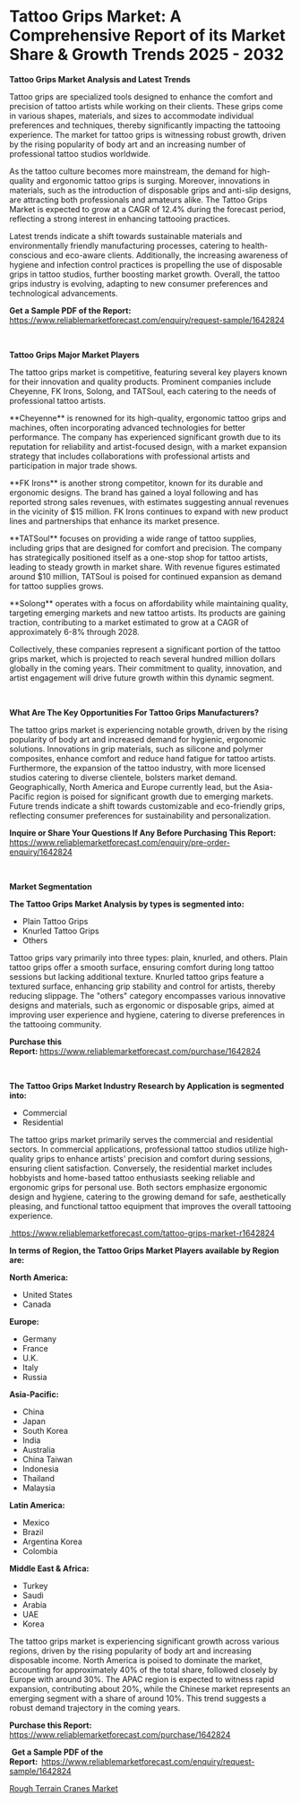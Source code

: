 <p><h1>Tattoo Grips Market: A Comprehensive Report of its Market Share & Growth Trends 2025 - 2032</h1></p><p><strong>Tattoo Grips Market Analysis and Latest Trends</strong></p>
<p><p>Tattoo grips are specialized tools designed to enhance the comfort and precision of tattoo artists while working on their clients. These grips come in various shapes, materials, and sizes to accommodate individual preferences and techniques, thereby significantly impacting the tattooing experience. The market for tattoo grips is witnessing robust growth, driven by the rising popularity of body art and an increasing number of professional tattoo studios worldwide.</p><p>As the tattoo culture becomes more mainstream, the demand for high-quality and ergonomic tattoo grips is surging. Moreover, innovations in materials, such as the introduction of disposable grips and anti-slip designs, are attracting both professionals and amateurs alike. The Tattoo Grips Market is expected to grow at a CAGR of 12.4% during the forecast period, reflecting a strong interest in enhancing tattooing practices.</p><p>Latest trends indicate a shift towards sustainable materials and environmentally friendly manufacturing processes, catering to health-conscious and eco-aware clients. Additionally, the increasing awareness of hygiene and infection control practices is propelling the use of disposable grips in tattoo studios, further boosting market growth. Overall, the tattoo grips industry is evolving, adapting to new consumer preferences and technological advancements.</p></p>
<p><strong>Get a Sample PDF of the Report:&nbsp;</strong> <a href="https://www.reliablemarketforecast.com/enquiry/request-sample/1642824?utm_campaign=2274&utm_medium=2&utm_source=Github&utm_content=ia&utm_term=19022025&utm_id=tattoo-grips">https://www.reliablemarketforecast.com/enquiry/request-sample/1642824</a></p>
<p>&nbsp;</p>
<p><strong>Tattoo Grips Major Market Players</strong></p>
<p><p>The tattoo grips market is competitive, featuring several key players known for their innovation and quality products. Prominent companies include Cheyenne, FK Irons, Solong, and TATSoul, each catering to the needs of professional tattoo artists.</p><p>**Cheyenne** is renowned for its high-quality, ergonomic tattoo grips and machines, often incorporating advanced technologies for better performance. The company has experienced significant growth due to its reputation for reliability and artist-focused design, with a market expansion strategy that includes collaborations with professional artists and participation in major trade shows.</p><p>**FK Irons** is another strong competitor, known for its durable and ergonomic designs. The brand has gained a loyal following and has reported strong sales revenues, with estimates suggesting annual revenues in the vicinity of $15 million. FK Irons continues to expand with new product lines and partnerships that enhance its market presence.</p><p>**TATSoul** focuses on providing a wide range of tattoo supplies, including grips that are designed for comfort and precision. The company has strategically positioned itself as a one-stop shop for tattoo artists, leading to steady growth in market share. With revenue figures estimated around $10 million, TATSoul is poised for continued expansion as demand for tattoo supplies grows.</p><p>**Solong** operates with a focus on affordability while maintaining quality, targeting emerging markets and new tattoo artists. Its products are gaining traction, contributing to a market estimated to grow at a CAGR of approximately 6-8% through 2028.</p><p>Collectively, these companies represent a significant portion of the tattoo grips market, which is projected to reach several hundred million dollars globally in the coming years. Their commitment to quality, innovation, and artist engagement will drive future growth within this dynamic segment.</p></p>
<p>&nbsp;</p>
<p><strong>What Are The Key Opportunities For Tattoo Grips Manufacturers?</strong></p>
<p><p>The tattoo grips market is experiencing notable growth, driven by the rising popularity of body art and increased demand for hygienic, ergonomic solutions. Innovations in grip materials, such as silicone and polymer composites, enhance comfort and reduce hand fatigue for tattoo artists. Furthermore, the expansion of the tattoo industry, with more licensed studios catering to diverse clientele, bolsters market demand. Geographically, North America and Europe currently lead, but the Asia-Pacific region is poised for significant growth due to emerging markets. Future trends indicate a shift towards customizable and eco-friendly grips, reflecting consumer preferences for sustainability and personalization.</p></p>
<p><strong>Inquire or Share Your Questions If Any Before Purchasing This Report:</strong> <a href="https://www.reliablemarketforecast.com/enquiry/pre-order-enquiry/1642824?utm_campaign=2274&utm_medium=2&utm_source=Github&utm_content=ia&utm_term=19022025&utm_id=tattoo-grips">https://www.reliablemarketforecast.com/enquiry/pre-order-enquiry/1642824</a></p>
<p>&nbsp;</p>
<p><strong>Market Segmentation</strong></p>
<p><strong>The Tattoo Grips Market Analysis by types is segmented into:</strong></p>
<p><ul><li>Plain Tattoo Grips</li><li>Knurled Tattoo Grips</li><li>Others</li></ul></p>
<p><p>Tattoo grips vary primarily into three types: plain, knurled, and others. Plain tattoo grips offer a smooth surface, ensuring comfort during long tattoo sessions but lacking additional texture. Knurled tattoo grips feature a textured surface, enhancing grip stability and control for artists, thereby reducing slippage. The "others" category encompasses various innovative designs and materials, such as ergonomic or disposable grips, aimed at improving user experience and hygiene, catering to diverse preferences in the tattooing community.</p></p>
<p><strong>Purchase this Report:&nbsp;</strong><a href="https://www.reliablemarketforecast.com/purchase/1642824?utm_campaign=2274&utm_medium=2&utm_source=Github&utm_content=ia&utm_term=19022025&utm_id=tattoo-grips">https://www.reliablemarketforecast.com/purchase/1642824</a></p>
<p>&nbsp;</p>
<p><strong>The Tattoo Grips Market Industry Research by Application is segmented into:</strong></p>
<p><ul><li>Commercial</li><li>Residential</li></ul></p>
<p><p>The tattoo grips market primarily serves the commercial and residential sectors. In commercial applications, professional tattoo studios utilize high-quality grips to enhance artists' precision and comfort during sessions, ensuring client satisfaction. Conversely, the residential market includes hobbyists and home-based tattoo enthusiasts seeking reliable and ergonomic grips for personal use. Both sectors emphasize ergonomic design and hygiene, catering to the growing demand for safe, aesthetically pleasing, and functional tattoo equipment that improves the overall tattooing experience.</p></p>
<p><a href="https://www.reliablemarketforecast.com/tattoo-grips-market-r1642824?utm_campaign=2274&utm_medium=2&utm_source=Github&utm_content=ia&utm_term=19022025&utm_id=tattoo-grips">&nbsp;https://www.reliablemarketforecast.com/tattoo-grips-market-r1642824</a></p>
<p><strong>In terms of Region, the Tattoo Grips Market Players available by Region are:</strong></p>
<p>
    <p> <strong> North America: </strong>
        <ul>
            <li>United States</li>
            <li>Canada</li>
        </ul>
        </p> 
    <p> <strong> Europe: </strong>
        <ul>
            <li>Germany</li>
            <li>France</li>
            <li>U.K.</li>
            <li>Italy</li>
            <li>Russia</li>
        </ul>
        </p> 
    <p> <strong> Asia-Pacific: </strong>
        <ul>
            <li>China</li>
            <li>Japan</li>
            <li>South Korea</li>
            <li>India</li>
            <li>Australia</li>
            <li>China Taiwan</li>
            <li>Indonesia</li>
            <li>Thailand</li>
            <li>Malaysia</li>
        </ul>
        </p> 
    <p> <strong> Latin America: </strong>
        <ul>
            <li>Mexico</li>
            <li>Brazil</li>
            <li>Argentina Korea</li>
            <li>Colombia</li>
        </ul>
        </p> 
    <p> <strong> Middle East & Africa: </strong>
        <ul>
            <li>Turkey</li>
            <li>Saudi</li>
            <li>Arabia</li>
            <li>UAE</li>
            <li>Korea</li>
        </ul>
    </p>
    </p>
<p><p>The tattoo grips market is experiencing significant growth across various regions, driven by the rising popularity of body art and increasing disposable income. North America is poised to dominate the market, accounting for approximately 40% of the total share, followed closely by Europe with around 30%. The APAC region is expected to witness rapid expansion, contributing about 20%, while the Chinese market represents an emerging segment with a share of around 10%. This trend suggests a robust demand trajectory in the coming years.</p></p>
<p><strong>Purchase this Report: </strong><a href="https://www.reliablemarketforecast.com/purchase/1642824?utm_campaign=2274&utm_medium=2&utm_source=Github&utm_content=ia&utm_term=19022025&utm_id=tattoo-grips">https://www.reliablemarketforecast.com/purchase/1642824</a></p>
<p>&nbsp;<strong>Get a Sample PDF of the Report:&nbsp;&nbsp;</strong><a href="https://www.reliablemarketforecast.com/enquiry/request-sample/1642824?utm_campaign=2274&utm_medium=2&utm_source=Github&utm_content=ia&utm_term=19022025&utm_id=tattoo-grips">https://www.reliablemarketforecast.com/enquiry/request-sample/1642824</a></p>
<p><strong></strong></p>
<p><p><a href="https://github.com/dierdrecrichton210/Market-Research-Report-List-1/blob/main/rough-terrain-cranes-market.md?utm_campaign=2274&utm_medium=2&utm_source=Github&utm_content=ia&utm_term=19022025&utm_id=tattoo-grips">Rough Terrain Cranes Market</a></p></p>